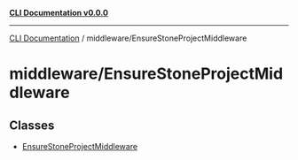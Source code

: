 [**CLI Documentation v0.0.0**](../../README.md)

***

[CLI Documentation](../../modules.md) / middleware/EnsureStoneProjectMiddleware

# middleware/EnsureStoneProjectMiddleware

## Classes

- [EnsureStoneProjectMiddleware](classes/EnsureStoneProjectMiddleware.md)
